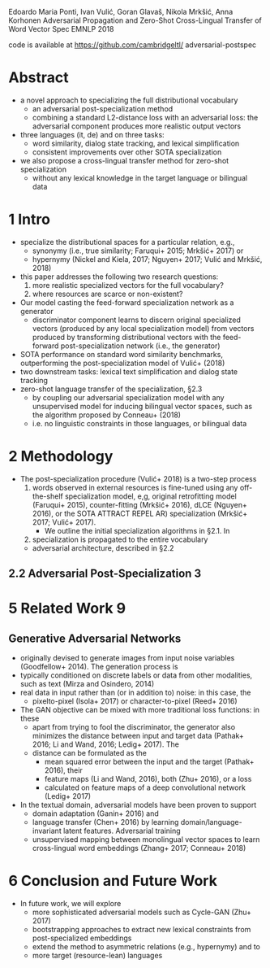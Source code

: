 Edoardo Maria Ponti, Ivan Vulić, Goran Glavaš, Nikola Mrkšić, Anna Korhonen
Adversarial Propagation and Zero-Shot Cross-Lingual Transfer of Word Vector Spec
EMNLP 2018

code is available at https://github.com/cambridgeltl/ adversarial-postspec

# Abstract

* a novel approach to specializing the full distributional vocabulary
  * an adversarial post-specialization method
  * combining a standard L2-distance loss with an adversarial loss: the
    adversarial component produces more realistic output vectors
* three languages (it, de) and on three tasks:
  * word similarity, dialog state tracking, and lexical simplification
  * consistent improvements over other SOTA specialization
* we also propose a cross-lingual transfer method for zero-shot specialization
  * without any lexical knowledge in the target language or bilingual data

# 1 Intro

* specialize the distributional spaces for a particular relation, e.g.,
  * synonymy (i.e., true similarity; Faruqui+ 2015; Mrkšić+ 2017) or
  * hypernymy (Nickel and Kiela, 2017; Nguyen+ 2017; Vulić and Mrkšić, 2018)
* this paper addresses the following two research questions:
  1. more realistic specialized vectors for the full vocabulary?
  1. where resources are scarce or non-existent?
* Our model casting the feed-forward specialization network as a generator
  * discriminator component learns to discern
    original specialized vectors (produced by any local specialization model)
    from vectors produced by transforming distributional vectors with the
    feed-forward post-specialization network (i.e., the generator)
* SOTA performance on standard word similarity benchmarks,
  outperforming the post-specialization model of Vulić+ (2018)
* two downstream tasks: lexical text simplification and dialog state tracking
* zero-shot language transfer of the specialization, §2.3
  * by coupling our adversarial specialization model with any unsupervised model
    for inducing bilingual vector spaces, such as the algorithm proposed by
    Conneau+ (2018)
  * i.e. no linguistic constraints in those languages, or bilingual data

# 2 Methodology

* The post-specialization procedure (Vulić+ 2018) is a two-step process
  1. words observed in external resources is fine-tuned using any off-the-shelf
     specialization model, e,g,
     original retrofitting model (Faruqui+ 2015), 
     counter-fitting (Mrkšić+ 2016), 
     dLCE (Nguyen+ 2016), or 
     the SOTA ATTRACT REPEL  AR) specialization (Mrkšić+ 2017; Vulić+ 2017). 
     * We outline the initial specialization algorithms in §2.1. In
  2. specialization is propagated to the entire vocabulary
    * adversarial architecture, described in §2.2

## 2.2 Adversarial Post-Specialization 3

# 5 Related Work 9

## Generative Adversarial Networks

* originally devised to generate images from input noise variables
  (Goodfellow+ 2014). The generation process is
* typically conditioned on discrete labels or data from other modalities, such
  as text (Mirza and Osindero, 2014)
* real data in input rather than (or in addition to) noise: in this case, the
  * pixelto-pixel (Isola+ 2017) or character-to-pixel (Reed+ 2016)
* The GAN objective can be mixed with more traditional loss functions: in these
  * apart from trying to fool the discriminator, the generator also
    minimizes the distance between input and target data
    (Pathak+ 2016; Li and Wand, 2016; Ledig+ 2017). The
  * distance can be formulated as the
    * mean squared error between the input and the target (Pathak+ 2016), their
    * feature maps (Li and Wand, 2016), both (Zhu+ 2016), or a loss
    * calculated on feature maps of a deep convolutional network (Ledig+ 2017)
* In the textual domain, adversarial models have been proven to support
  * domain adaptation (Ganin+ 2016) and
  * language transfer (Chen+ 2016)
    by learning domain/language-invariant latent features. Adversarial training
  * unsupervised mapping between monolingual vector spaces
    to learn cross-lingual word embeddings (Zhang+ 2017; Conneau+ 2018)

# 6 Conclusion and Future Work

* In future work, we will explore
  * more sophisticated adversarial models such as Cycle-GAN (Zhu+ 2017)
  * bootstrapping approaches to extract new lexical constraints from
    post-specialized embeddings
  * extend the method to asymmetric relations (e.g., hypernymy) and to
  * more target (resource-lean) languages
